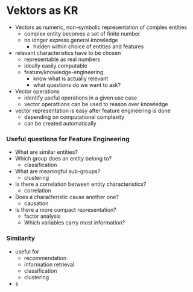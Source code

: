 # Vektors as KR
+ Vectors as numeric, non-symbolic representation of complex entities
	+ complex entity becomes a set of finite number
	+ no longer express general knowledge
		+ hidden within choice of entities and features
+ relevant characteristics have to be chosen
	+ representable as real numbers
	+ ideally easily computable
	+ feature/knowledge-engineering
		+ know what is actually relevant
		+ what questions do we want to ask?
+ Vector operations
	+ identify useful operations in a given use case
	+ vector operattions can be used to reason over knowledge
+ vector representation is easy after feature engineering is done
	+ depending on computational complexity
	+ can be created automatically

### Useful questions for Feature Engineering
+ What are similar entities?
+ Which group does an entity belong to?
	+ classification
+ What are meaningful sub-groups?
	+ clustering
+ Is there a correlation between entity characteristics?
	+ correlation
+ Does a characteristic cause another one?
	+ causation
+ Is there a more compact representation?
	+ factor analysis
	+ Which variables carry most information?

### Similarity
+ useful for
	+ recommendation
	+ information retrieval
	+ classification
	+ clustering
+ s